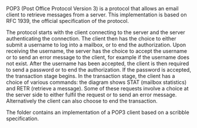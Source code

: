 POP3 (Post Office Protocol Version 3) is a protocol that allows an email client to retrieve messages from a server. 
This implementation is based on RFC 1939, the official specification of the protocol.

The protocol starts with the client connecting to the server and the server authenticating the connection. The client then has the choice to either submit a username to log into a mailbox, or to end the authorization. Upon receiving the username, the server has the choice to accept the username or to send an error message to the client, for example if the username does not exist. After the username has been accepted, the client is then required to send a password or to end the authorization. If the password is accepted, the transaction stage begins. In the transaction stage, the client has a choice of various commands: the diagram shows STAT (mailbox statistics) and RETR (retrieve a message). Some of these requests involve a choice at the server side to either fulfil the request or to send an error message. Alternatively the client can also choose to end the transaction. 

The folder contains an implementation of a POP3 client based on a scribble specification.
